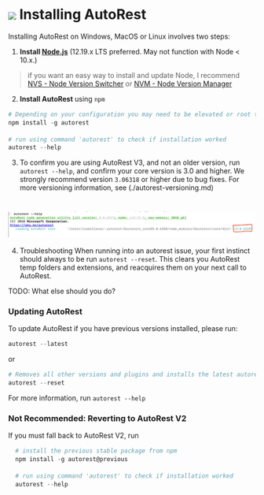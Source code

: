 # <img align="center" src="./images/logo.png">  Installing AutoRest

Installing AutoRest on Windows, MacOS or Linux involves two steps:

1. __Install [Node.js](https://nodejs.org/en/)__ (12.19.x LTS preferred. May not function with Node < 10.x.)
> if you want an easy way to install and update Node, I recommend [NVS - Node Version Switcher](./installing-via-nvs.md) or [NVM - Node Version Manager](./installing-via-nvm.md)


2. __Install AutoRest__ using `npm`

  ``` powershell
  # Depending on your configuration you may need to be elevated or root to run this. (on OSX/Linux use 'sudo' )
  npm install -g autorest

  # run using command 'autorest' to check if installation worked
  autorest --help
  ```

3. To confirm you are using AutoRest V3, and not an older version, run `autorest --help`, and confirm your core version is 3.0 and higher.
We strongly recommend version `3.06318` or higher due to bug fixes. For more versioning information, see (./autorest-versioning.md)
# <img align="center" src="images/autorestCoreVersion.png">

4. Troubleshooting
  When running into an autorest issue, your first instinct should always to be run `autorest --reset`. This clears you AutoRest temp folders and
  extensions, and reacquires them on your next call to AutoRest.

  TODO: What else should you do?


### Updating AutoRest
  To update AutoRest if you have previous versions installed, please run:

  ``` powershell
  autorest --latest
  ```
or
  ```powershell
  # Removes all other versions and plugins and installs the latest autorest-core
  autorest --reset
  ```
  For more information, run  `autorest --help`


### Not Recommended: Reverting to AutoRest V2

If you must fall back to AutoRest V2, run

``` powershell
  # install the previous stable package from npm
  npm install -g autorest@previous

  # run using command 'autorest' to check if installation worked
  autorest --help
  ```
